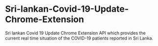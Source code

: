# Sri-lankan-Covid-19-Update-Chrome-Extension
Sri lankan Covid 19 Update Chrome Extension 
API which provides the current real time situation
of the COVID-19 patients reported in Sri Lanka.
